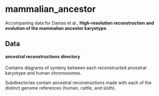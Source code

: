 # mammalian_ancestor

Accompaning data for Damas et al., **High-resolution reconstruction and evolution of the mammalian ancestor karyotype**.

## Data
#### ancestral reconstructions directory
Contains diagrams of synteny between each reconstructed ancestral karyotype and human chromosomes.

Subdirectories contain ancestral reconstructions made with each of the distinct genome references (human, cattle, and sloth).
